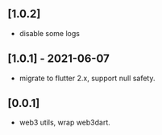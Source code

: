 ## [1.0.2]

- disable some logs

## [1.0.1] - 2021-06-07

- migrate to flutter 2.x, support null safety.


## [0.0.1]

- web3 utils, wrap web3dart.
